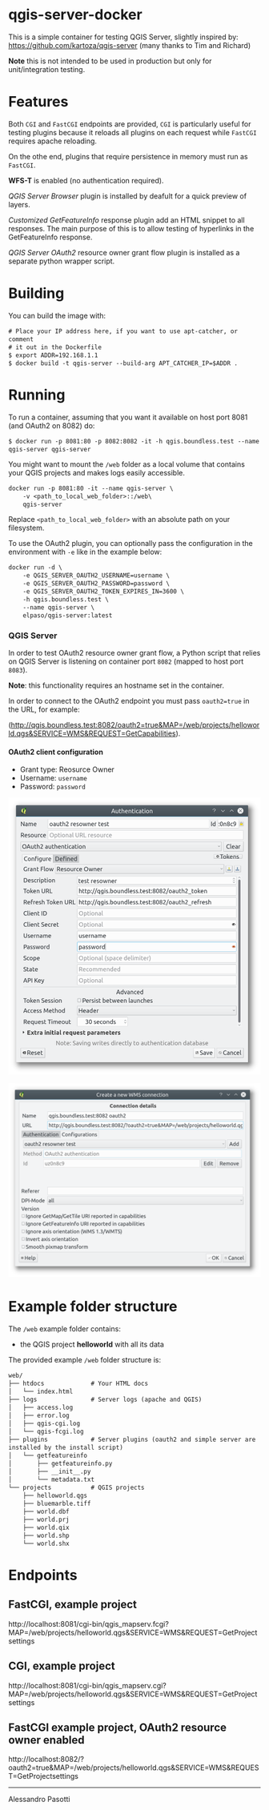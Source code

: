 qgis-server-docker
============================

This is a simple container for testing QGIS Server, slightly inspired by:
https://github.com/kartoza/qgis-server (many thanks to Tim and Richard)

**Note** this is not intended to be used in production but only for unit/integration
testing.

# Features

Both `CGI` and `FastCGI` endpoints are provided, `CGI` is particularly useful for testing
plugins because it reloads all plugins on each request while `FastCGI` requires
apache reloading.

On the othe end, plugins that require persistence in memory must run as `FastCGI`.

**WFS-T** is enabled (no authentication required).

*QGIS Server Browser* plugin is installed by deafult for a quick preview of layers.

*Customized GetFeatureInfo* response plugin add an HTML snippet to all responses. The main purpose of this is to allow testing of hyperlinks in the GetFeatureInfo response.

*QGIS Server OAuth2* resource owner grant flow plugin is installed as a separate python wrapper script.


# Building

You can build the image with:

```
# Place your IP address here, if you want to use apt-catcher, or comment
# it out in the Dockerfile
$ export ADDR=192.168.1.1
$ docker build -t qgis-server --build-arg APT_CATCHER_IP=$ADDR .
```

# Running

To run a container, assuming that you want it available on host port 8081 (and OAuth2 on 8082) do:

```
$ docker run -p 8081:80 -p 8082:8082 -it -h qgis.boundless.test --name qgis-server qgis-server
```

You might want to mount the `/web` folder as a local volume that contains your
QGIS projects and makes logs easily accessible.


```
docker run -p 8081:80 -it --name qgis-server \
    -v <path_to_local_web_folder>::/web\
    qgis-server
```

Replace ``<path_to_local_web_folder>`` with an absolute path on your
filesystem.

To use the OAuth2 plugin, you can optionally pass the configuration in the 
environment with `-e` like in the example below:
```
docker run -d \
    -e QGIS_SERVER_OAUTH2_USERNAME=username \
    -e QGIS_SERVER_OAUTH2_PASSWORD=password \
    -e QGIS_SERVER_OAUTH2_TOKEN_EXPIRES_IN=3600 \
    -h qgis.boundless.test \
    --name qgis-server \
    elpaso/qgis-server:latest
```

### QGIS Server

In order to test OAuth2 resource owner grant flow, a Python script that relies on QGIS Server is listening on container port `8082` (mapped to host port `8083`).

**Note**: this functionality requires an hostname set in the container.

In order to connect to the OAuth2 endpoint you must pass `oauth2=true` in the URL,
for example:

(http://qgis.boundless.test:8082/oauth2=true&MAP=/web/projects/helloworld.qgs&SERVICE=WMS&REQUEST=GetCapabilities).

#### OAuth2 client configuration

- Grant type: Reosurce Owner
- Username: `username`
- Password: `password`


![OAuth2 Configuration](./oauth2-config.png "OAuth2 Configuration")

![OAuth2  WMS Configuration](./oauth2-wms.png "OAuth2 WMS Configuration")


# Example folder structure


The `/web` example folder contains:

* the QGIS project **helloworld** with all its data

The provided example `/web` folder structure is:

```
web/
├── htdocs             # Your HTML docs
│   └── index.html
├── logs               # Server logs (apache and QGIS)
│   ├── access.log
│   ├── error.log
│   ├── qgis-cgi.log
│   └── qgis-fcgi.log
├── plugins            # Server plugins (oauth2 and simple server are installed by the install script)
│   └── getfeatureinfo    
│       ├── getfeatureinfo.py     
│       ├── __init__.py     
│       └── metadata.txt     
└── projects           # QGIS projects
    ├── helloworld.qgs
    ├── bluemarble.tiff
    ├── world.dbf
    ├── world.prj
    ├── world.qix
    ├── world.shp
    └── world.shx
```


# Endpoints


## FastCGI, example project
http://localhost:8081/cgi-bin/qgis_mapserv.fcgi?MAP=/web/projects/helloworld.qgs&SERVICE=WMS&REQUEST=GetProjectsettings
## CGI, example project
http://localhost:8081/cgi-bin/qgis_mapserv.cgi?MAP=/web/projects/helloworld.qgs&SERVICE=WMS&REQUEST=GetProjectsettings
## FastCGI example project, OAuth2 resource owner enabled
http://localhost:8082/?oauth2=true&MAP=/web/projects/helloworld.qgs&SERVICE=WMS&REQUEST=GetProjectsettings



------------------
Alessandro Pasotti
